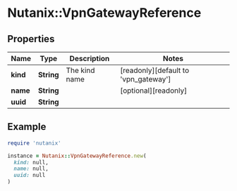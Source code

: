 # Nutanix::VpnGatewayReference

## Properties

| Name | Type | Description | Notes |
| ---- | ---- | ----------- | ----- |
| **kind** | **String** | The kind name | [readonly][default to &#39;vpn_gateway&#39;] |
| **name** | **String** |  | [optional][readonly] |
| **uuid** | **String** |  |  |

## Example

```ruby
require 'nutanix'

instance = Nutanix::VpnGatewayReference.new(
  kind: null,
  name: null,
  uuid: null
)
```

